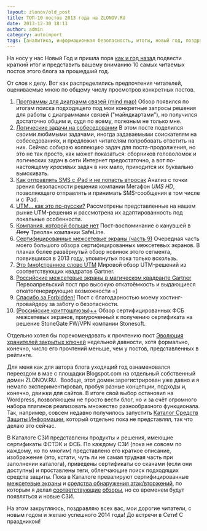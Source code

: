 ```yaml
---
layout: zlonov/old_post
title: ТОП-10 постов 2013 года на ZLONOV.RU
date: 2013-12-30 18:13
author: admin
category: autoimport
tags: [аналитика, информационная безопасность, итоги, новый год, поздравление, праздник, рейтинг, ТОП]
---
```

На носу у нас Новый Год и пришла пора <a href="https://zlonov.ru/2012/12/happy_new_zlonov_top10_posts/">как и год назад</a> подвести краткий итог и представить вашему вниманию 10 самых читаемых постов этого блога за прошедший год.

От слов к делу. Вот как распределились предпочтения читателей, оцениваемые мною по общему числу просмотров конкретных постов.
<ol>
	<li><a href="https://zlonov.ru/2013/06/soft_for_mind_maps/">Программы для диаграмм связей (mind map)</a>
Обзор появился по итогам поиска подходящего под мои конкретные запросы решения для работы с диаграммами связей ("майндкартами"), но получился достаточно общим и, судя по всему, полезным не только мне.</li>
	<li><a href="https://zlonov.ru/2013/05/logic_questions_during_interview/">Логические задачи на собеседовании</a>
В этом посте поделился своими любимыми задачами, иногда задаваемыми соискателям на собеседованиях, и предложил читателям попробовать ответить на них. Сейчас собираю коллекцию задач для поста-продолжения, но это не так просто, как может показаться: сборников головоломок и логических задач в сети Интернет предостаточно, а вот по-настоящему <em>красивых</em> задач в них мало, приходится их буквально выискивать.</li>
	<li><a href="https://zlonov.ru/2013/10/how-to-send-sms-from-ipad-and-not-be-trapped/">Как отправлять SMS с iPad и не попасть впросак</a>
Анализ с точки зрения безопасности решения компании Мегафон <em>UMS HD</em>, позволяющего отправлять и принимать SMS-сообщения в том числе и с iPad.</li>
	<li><a href="https://zlonov.ru/2013/08/utm-how-is-it-in-russian/">UTM… как это по-русски?</a>
Рассмотрены представленные на нашем рынке UTM-решения и рассмотрена их адаптированность под локальные особенности.</li>
	<li><a href="https://zlonov.ru/2013/09/the-company-which-no-longer-exists/">Компания, которой больше нет</a>
Пост-воспоминание о канувшей в <del>Лету</del> Треолан компании SafeLine.</li>
	<li><a href="https://zlonov.ru/2013/10/certified_firewalls_part9/">Сертифицированные межсетевые экраны (часть 9)</a>
Очередная часть моего большого обзора сертифицированных межсетевых экранов. В планах более развёрнутый обзор новинок этого сегмента, появившихся в 2013 году, упомянутых пока только вскользь.</li>
	<li><a href="https://zlonov.ru/2013/08/this-foreign-strange-word-utm/">Это (ино)странное слово UTM</a>
Мировой обзор UTM-решений из соответствующих квадратов Gartner.</li>
	<li><a href="https://zlonov.ru/2013/04/russian-firewalls_in_gartner_magic_quadrant/">Российские межсетевые экраны в магическом квадранте Gartner</a>
Первоапрельский пост про высокую откатоёмкость и выдающиеся откатогенерирующие возможности =)</li>
	<li><a href="https://zlonov.ru/2013/08/thanks_for_forbidden/">Спасибо за Forbidden!</a>
Пост с благодарностью моему хостинг-провайдеру за заботу о безопасности.</li>
	<li><a href="https://zlonov.ru/2013/11/russian-cryptogateways-plus-plus/">(Российские криптошлюзы)++</a>
Обзор сертифицированных ФСБ межсетевых экранов, приуроченный к получению сертификата на решение StoneGate FW/VPN компании Stonesoft.</li>
</ol>
Отдельно хотел бы порекомендовать к прочтению пост <a href="https://zlonov.ru/2013/12/private-keys-keepers-evolution/">Эволюция хранителей закрытых ключей</a> недельной давности, хотя формально, конечно, число его прочтений меньше, чем у постов, представленных в рейтинге.

Для меня как для автора блога уходящий год ознаменовался переездом в мае c площадки Blogspot.com на отдельный собственный домен ZLONOV.RU.  Вообще, этот домен зарегистрирован уже давно и я немало экспериментировал, пробуя разные концепции, подходы и, конечно, движки для сайтов. В итоге свой выбор остановил на Wordpress, позволяющем не просто вести блог, но и за счёт огромного набора плагинов реализовать множество разнообразного функционала. Так, например, совсем недавно получилось запустить <a href="https://zlonov.ru/catalog/">Каталог Средств Защиты Информации</a>, который отдельно пока не представлял, так что делаю это сейчас.

В Каталоге СЗИ представлены продукты и решения, имеющие сертификаты ФСТЭК и ФСБ. По каждому СЗИ (пока не совсем по каждому, но по многим) представлено его краткое описание, изображение (это, кстати, чуть ли не самая трудная часть при заполнении каталога), приведены сертификаты со сканами (если они доступны) и проставлены теги, облегчающие поиск подходящих средств защиты. Пока в Каталоге превалируют сертифицированные <a href="https://zlonov.ru/catalog/category/certified-firewalls/">межсетевые экраны</a> и <a href="https://zlonov.ru/catalog/category/certified-ips/">средства обнаружения атак/вторжений</a>, по которым я делал <a href="https://zlonov.ru/certified_firewalls/">соответствующие</a> <a href="https://zlonov.ru/2013/12/domestic-intrusion-detection-systems/">обзоры</a>, но со временем будут появляться и новые СЗИ.

На этом закругляюсь, поздравляю всех вас, мои дорогие читатели, с новым годом и желаю успешного 2014 года! До встречи в Сети! С праздником!
